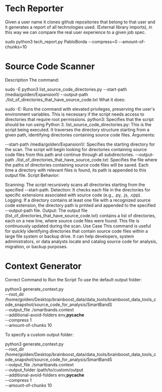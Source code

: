 

Tech Reporter
=============

Given a user name it clones github repositories that belong to that user and it generates a report of all technologies used. 
(External library imports), in this way we can compare the real user experience to a given job spec. 



sudo python3 tech_report.py PabloBorda --compress=0 --amount-of-chunks=10



Source Code Scanner
==================

Description
The command:



sudo -E python3 list_source_code_directories.py --start-path /media/golden/Expansion1/ --output-path ./list_of_directories_that_have_source_code.txt
What it does:


sudo -E: Runs the command with elevated privileges, preserving the user's environment variables. This is necessary if the script needs access to directories that require root permissions.
python3: Specifies that the script should be run using Python 3.
list_source_code_directories.py: This is the script being executed. It traverses the directory structure starting from a given path, identifying directories containing source code files.
Arguments:

--start-path /media/golden/Expansion1/: Specifies the starting directory for the scan. The script will begin looking for directories containing source code files from this path and continue through all subdirectories.
--output-path ./list_of_directories_that_have_source_code.txt: Specifies the file where the paths of directories containing source code files will be saved. Each time a directory with relevant files is found, its path is appended to this output file.
Script Behavior:

Scanning: The script recursively scans all directories starting from the specified --start-path.
Detection: It checks each file in the directories for specific extensions associated with source code (e.g., .py, .js, .cpp).
Logging: If a directory contains at least one file with a recognized source code extension, the directory path is printed and appended to the specified --output-path file.
Output: The output file (list_of_directories_that_have_source_code.txt) contains a list of directories, each on a new line, where source code files were found. This file is continuously updated during the scan.
Use Case
This command is useful for quickly identifying directories that contain source code files within a large file system or backup drive. It can help developers, system administrators, or data analysts locate and catalog source code for analysis, migration, or backup purposes.





Context Generator
=================

Correct Command to Run the Script
To use the default output folder:

python3 generate_context.py \
  --root_dir /home/golden/Desktop/brainboost_data/data_tools/brainboost_data_tools_code_snapshot/source_code_for_analysis/SmartBandS \
  --output_file ./smartbands.context \
  --additional-avoid-folders env,__pycache__ \
  --compress 1 \
  --amount-of-chunks 10


To specify a custom output folder:

python3 generate_context.py \
  --root_dir /home/golden/Desktop/brainboost_data/data_tools/brainboost_data_tools_code_snapshot/source_code_for_analysis/SmartBandS \
  --output_file ./smartbands.context \
  --output_folder /path/to/custom/output \
  --additional-avoid-folders env,__pycache__ \
  --compress 1 \
  --amount-of-chunks 10
